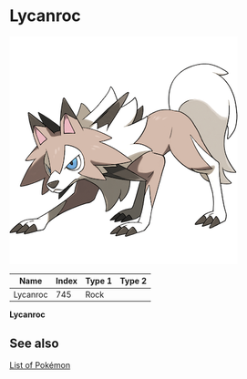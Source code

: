 # Lycanroc


![Lycanroc](images/745.png)

| **Name** | **Index** | **Type 1** | **Type 2** |
|----|----|----|----|
| Lycanroc | 745 | Rock  |  |

**Lycanroc** 

## See also

[List of Pokémon](../pokemon.md)
